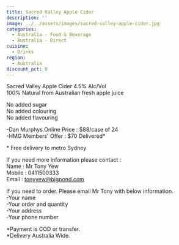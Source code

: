 ```yaml
---
title: Sacred Valley Apple Cider
description: ''
image: ../../assets/images/sacred-valley-apple-cider.jpg
categories:
  - Australia - Food & Beverage
  - Australia - Direct
cuisine:
  - Drinks
region:
  - Australia
discount_pct: 0
---
```


Sacred Valley Apple Cider 4.5% Alc/Vol\
100% Natural from Australian fresh apple juice

No added sugar\
No added colouring\
No added flavouring

\-Dan Murphys Online Price : $88/case of 24\
-HMG Members' Offer : $70 Delivered\*

\* Free delivery to metro Sydney

If you need more information please contact :\
Name : Mr Tony Yew\
Mobile : 0411500333\
Email : tonyyew@bigpond.com

If you need to order. Please email Mr Tony with below information. \
-Your name\
-Your order and quantity \
-Your address\
-Your phone number

\*Payment is COD or transfer.\
\*Delivery Australia Wide.
